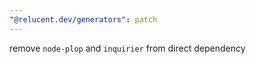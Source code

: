 ```yaml
---
"@relucent.dev/generators": patch
---
```


remove `node-plop` and `inquirier` from direct dependency
